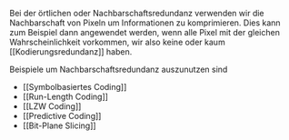 Bei der örtlichen oder Nachbarschaftsredundanz verwenden wir die Nachbarschaft von Pixeln um Informationen zu komprimieren. Dies kann zum Beispiel dann angewendet werden, wenn alle Pixel mit der gleichen Wahrscheinlichkeit vorkommen, wir also keine oder kaum [[Kodierungsredundanz]] haben.

Beispiele um Nachbarschaftsredundanz auszunutzen sind
- [[Symbolbasiertes Coding]]
- [[Run-Length Coding]]
- [[LZW Coding]]
- [[Predictive Coding]]
- [[Bit-Plane Slicing]]